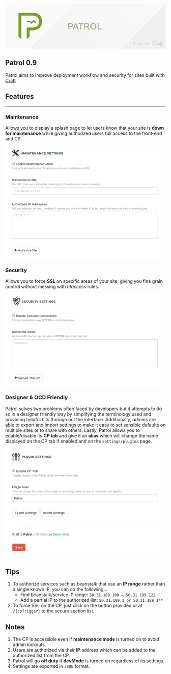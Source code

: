![Patrol](etc/patrol.png)

## Patrol 0.9
Patrol aims to improve deployment workflow and security for sites built with [Craft](http://buildwithcraft.com)

## Features

---
### Maintenance
Allows you to display a splash page to let users know that your site is **down for maintenance** while giving authorized users full access to the front-end and CP.

![Maintenance Settings](etc/maintenance.png)

### Security
Allows you to force **SSL** on specific areas of your site, giving you fine grain control without messing with _htaccess_ rules.

![Security Settings](etc/security.png)

### Designer & OCD Friendly
Patrol solves two problems often faced by developers but it attempts to do so in a designer friendly way by simplifying the terminology used and providing helpful hits through out the interface.
Additionally, _admins_ are able to export and import settings to make it easy to set sensible defaults on multiple sites or to share with others.
Lastly, Patrol allows you to enable/disable its **CP tab** and give it an **alias** which will change the name displayed on the CP tab if enabled and on the `settings/plugins` page.

![Plugin Settings](etc/settings.png)

## Tips
1. To authorize services such as beanstalk that use an **IP range** rather than a single known IP, you can do the following...
	- Find beanstalk/service IP range: `50.31.189.108 – 50.31.189.122`
	- Add a partial IP to the authorized list: `50.31.189.1 or 50.31.189.1**`
2. To force SSL on the CP, just click on the button provided or at `/{cpTrigger}` to the secure section list.

## Notes
1. The CP is accessible even if **maintenance mode** is turned on to avoid admin lockouts.
2. Users are authorized via their **IP** address which can be added to the authorized list from the CP.
3. Patrol will go **off duty** if **devMode** is turned on regardless of its settings.
4. Settings are exported in `JSON` format.
